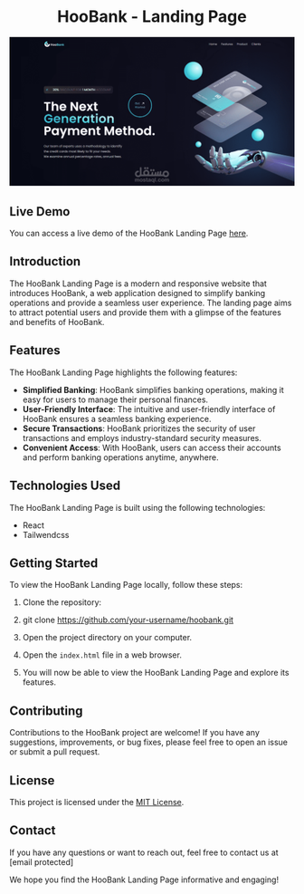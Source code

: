 <h1 align="center">HooBank - Landing Page</h1>

<p align="center">
  <img src="/src/assets/hoobank.png" alt="HooBank Landing Page Preview">
</p>

## Live Demo

You can access a live demo of the HooBank Landing Page [here](https://your-username.github.io/hoobank).

## Introduction

The HooBank Landing Page is a modern and responsive website that introduces HooBank, a web application designed to simplify banking operations and provide a seamless user experience. The landing page aims to attract potential users and provide them with a glimpse of the features and benefits of HooBank.

## Features

The HooBank Landing Page highlights the following features:

- **Simplified Banking**: HooBank simplifies banking operations, making it easy for users to manage their personal finances.
- **User-Friendly Interface**: The intuitive and user-friendly interface of HooBank ensures a seamless banking experience.
- **Secure Transactions**: HooBank prioritizes the security of user transactions and employs industry-standard security measures.
- **Convenient Access**: With HooBank, users can access their accounts and perform banking operations anytime, anywhere.

## Technologies Used

The HooBank Landing Page is built using the following technologies:

- React
- Tailwendcss

## Getting Started

To view the HooBank Landing Page locally, follow these steps:

1. Clone the repository:
2. git clone https://github.com/your-username/hoobank.git

2. Open the project directory on your computer.

3. Open the `index.html` file in a web browser.

4. You will now be able to view the HooBank Landing Page and explore its features.

## Contributing

Contributions to the HooBank project are welcome! If you have any suggestions, improvements, or bug fixes, please feel free to open an issue or submit a pull request.

## License

This project is licensed under the [MIT License](LICENSE).

## Contact

If you have any questions or want to reach out, feel free to contact us at [email protected]

We hope you find the HooBank Landing Page informative and engaging!
